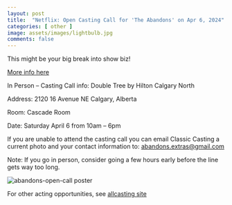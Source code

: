 ```yaml
---
layout: post
title:  "Netflix: Open Casting Call for 'The Abandons' on Apr 6, 2024"
categories: [ other ]
image: assets/images/lightbulb.jpg
comments: false
---
```


This might be your big break into show biz!

[More info here](https://www.auditionsfree.com/2024/new-netflix-series-the-abandons-holding-open-casting-call-in-calgary-canada/)

In Person – Casting Call info: Double Tree by Hilton Calgary North

Address: 2120 16 Avenue NE Calgary, Alberta

Room: Cascade Room

Date: Saturday April 6 from 10am – 6pm

If you are unable to attend the casting call you can email Classic Casting a current photo and your contact information to: abandons.extras@gmail.com

Note: If you go in person, consider going a few hours early before the line gets way too long.

![abandons-open-call poster](https://www.auditionsfree.com/content/user/2024/03/abandons-open-call.jpg)

For other acting opportunities, see [allcasting site](https://allcasting.com/castingcalls/in-calgaryab)
